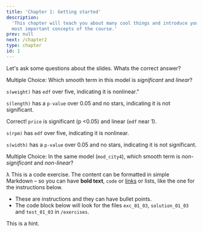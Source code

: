 ```yaml
---
title: 'Chapter 1: Getting started'
description:
  'This chapter will teach you about many cool things and introduce you to the
  most important concepts of the course.'
prev: null
next: /chapter2
type: chapter
id: 1
---
```


<exercise id="1" title="Introduction" type="slides">

<slides source="chapter1_01_introduction">
</slides>

</exercise>

<exercise id="2" title="Getting Started">

Let's ask some questions about the slides. Whats the correct answer?

Multiple Choice: Which smooth term in this model is _significant_ and _linear_?

<choice>
<opt text="weight">

`s(weight)` has `edf` over five, indicating it is nonlinear."

</opt>

<opt text="length">

`s(length)` has a `p-value` over 0.05 and no stars, indicating it is not significant.

</opt>

<opt text="price" correct="true">

Correct! `price` is significant (p <0.05) and linear (`edf` near 1).

</opt>

<opt text="rpm">

`s(rpm)` has `edf` over five, indicating it is nonlinear.

</opt>

<opt text="width">

`s(width)` has a `p-value` over 0.05 and no stars, indicating it is not significant.

</opt>
</choice>

Multiple Choice: In the same model (`mod_city4`), which smooth term is _non-significant_ and _non-linear_?

</exercise>

<exercise id="3" title="First steps">

&lambda; This is a code exercise. The content can be formatted in simple Markdown – so
you can have **bold text**, `code` or [links](https://spacy.io) or lists, like
the one for the instructions below.

- These are instructions and they can have bullet points.
- The code block below will look for the files `exc_01_03`, `solution_01_03` and
  `test_01_03` in `/exercises`.

<codeblock id="01_03">

This is a hint.

</codeblock>

</exercise>
